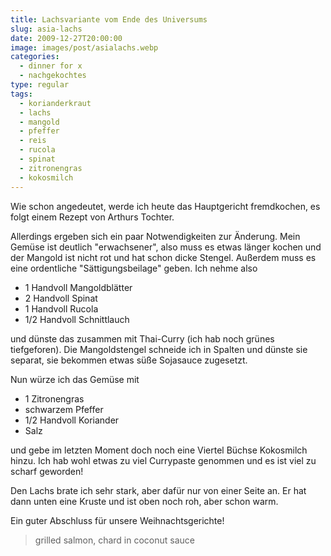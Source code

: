 ```yaml
---
title: Lachsvariante vom Ende des Universums
slug: asia-lachs
date: 2009-12-27T20:00:00
image: images/post/asialachs.webp
categories: 
  - dinner for x
  - nachgekochtes
type: regular  
tags: 
  - korianderkraut
  - lachs
  - mangold
  - pfeffer
  - reis
  - rucola
  - spinat
  - zitronengras
  - kokosmilch
---
```


Wie schon angedeutet, werde ich heute das Hauptgericht fremdkochen, es folgt einem Rezept von Arthurs Tochter.

Allerdings ergeben sich ein paar Notwendigkeiten zur Änderung. Mein Gemüse ist deutlich "erwachsener", also muss es etwas länger kochen und der Mangold ist nicht rot und hat schon dicke Stengel. Außerdem muss es eine ordentliche "Sättigungsbeilage" geben. Ich nehme also

* 1 Handvoll Mangoldblätter 
* 2 Handvoll Spinat 
* 1 Handvoll Rucola 
* 1/2 Handvoll Schnittlauch

und dünste das zusammen mit Thai-Curry (ich hab noch grünes tiefgeforen). Die Mangoldstengel schneide ich in Spalten und dünste sie separat, sie bekommen etwas süße Sojasauce zugesetzt.

Nun würze ich das Gemüse mit

* 1 Zitronengras 
* schwarzem Pfeffer 
* 1/2 Handvoll Koriander 
* Salz

und gebe im letzten Moment doch noch eine Viertel Büchse Kokosmilch hinzu. Ich hab wohl etwas zu viel Currypaste genommen und es ist viel zu scharf geworden!

Den Lachs brate ich sehr stark, aber dafür nur von einer Seite an. Er hat dann unten eine Kruste und ist oben noch roh, aber schon warm.

Ein guter Abschluss für unsere Weihnachtsgerichte!

> grilled salmon, chard in coconut sauce